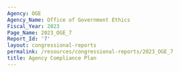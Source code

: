 ```yaml
---
Agency: OGE
Agency_Name: Office of Government Ethics
Fiscal_Year: 2023
Page_Name: 2023_OGE_7
Report_Id: '7'
layout: congressional-reports
permalink: /resources/congressional-reports/2023_OGE_7
title: Agency Compliance Plan
---
```

